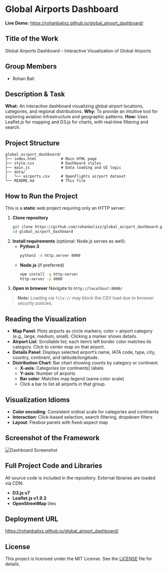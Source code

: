 # Global Airports Dashboard

**Live Demo:**
https://rohanbalixz.github.io/global_airport_dashboard/

## Title of the Work
Global Airports Dashboard – Interactive Visualization of Global Airports

## Group Members
- Rohan Bali

## Description & Task
**What:** An interactive dashboard visualizing global airport locations, categories, and regional distributions.
**Why:** To provide an intuitive tool for exploring aviation infrastructure and geographic patterns.
**How:** Uses Leaflet.js for mapping and D3.js for charts, with real‑time filtering and search.

## Project Structure
```plaintext
global_airport_dashboard/
├── index.html           # Main HTML page
├── style.css            # Dashboard styles
├── main.js              # Data loading and UI logic
├── data/
│   └── airports.csv     # OpenFlights airport dataset
└── README.md            # This file
```

## How to Run the Project
This is a **static** web project requiring only an HTTP server:

1. **Clone repository**
   ```bash
   git clone https://github.com/rohanbalixz/global_airport_dashboard.git
   cd global_airport_dashboard
   ```
2. **Install requirements** (optional: Node.js serves as well):
   - **Python 3**
     ```bash
     python3 -m http.server 8000
     ```
   - **Node.js** (if preferred)
     ```bash
     npm install -g http-server
     http-server -p 8000
     ```
3. **Open in browser**
   Navigate to `http://localhost:8000/`

> **Note:** Loading via `file://` may block the CSV load due to browser security policies.

## Reading the Visualization
- **Map Panel**: Plots airports as circle markers; color = airport category (e.g., large, medium, small). Clicking a marker shows details.
- **Airport List**: Scrollable list; each item’s left border color matches its category. Click to center map on that airport.
- **Details Panel**: Displays selected airport’s name, IATA code, type, city, country, continent, and latitude/longitude.
- **Distribution Chart**: Bar chart showing counts by category or continent.
  - **X-axis**: Categories (or continents) labels
  - **Y-axis**: Number of airports
  - **Bar color**: Matches map legend (same color scale)
  - Click a bar to list all airports in that group.

## Visualization Idioms
- **Color encoding**: Consistent ordinal scale for categories and continents
- **Interaction**: Click-based selection, search filtering, dropdown filters
- **Layout**: Flexbox panels with fixed-aspect map

## Screenshot of the Framework
![Dashboard Screenshot](./screenshot.png)

## Full Project Code and Libraries
All source code is included in the repository. External libraries are loaded via CDN:
- **D3.js v7**
- **Leaflet.js v1.9.3**
- **OpenStreetMap** tiles

## Deployment URL
https://rohanbalixz.github.io/global_airport_dashboard/

## License
This project is licensed under the MIT License. See the [LICENSE](LICENSE) file for details.
